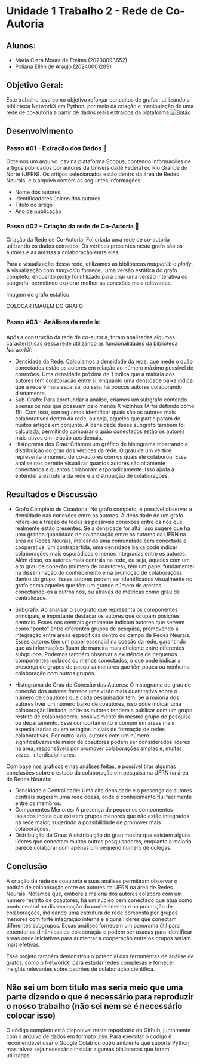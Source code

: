 # Unidade 1 Trabalho 2 - Rede de Co-Autoria

## Alunos:  
- Maria Clara Moura de Freitas (20230093652)
- Poliana Ellen de Araújo (20240001289)

## Objetivo Geral:  
Este trabalho teve como objetivo reforçar conceitos de grafos, utilizando a biblioteca NetworkX em Python, por meio da criação e manipulação de uma rede de co-autoria a partir de dados reais extraídos da plataforma
[![Botão](https://dummyimage.com/70x25/007bff/fff&text=Scopus)](https://www.scopus.com/home.uri?zone=header&origin=)



## Desenvolvimento  

### Passo #01 - Extração dos Dados 🎲​
Obtemos um arquivo .csv na plataforma Scopus, contendo informações de artigos publicados por autores da Universidade Federal do Rio Grande do Norte (UFRN). Os artigos selecionados estão dentro da área de Redes Neurais, e o arquivo contém as seguintes informações:  
- Nome dos autores
- Identificadores únicos dos autores
- Título do artigo
- Ano de publicação

### Passo #02 - Criação da rede de Co-Autoria 📝​
Criação da Rede de Co-Autoria: Foi criada uma rede de co-autoria utilizando os dados extraídos. Os vértices presentes neste grafo são os autores e as arestas a colaboração entre eles.

Para a visualização dessa rede, utilizamos as bibliotecas *matplotlib* e *plotly*. A visualização com *matplotlib* forneceu uma versão estática do grafo completo, enquanto *plotly* foi utilizado para criar uma versão interativa do subgrafo, permitindo explorar melhor as conexões mais relevantes.

Imagem do grafo estático:

COLOCAR IMAGEM DO GRAFO

### Passo #03 - Análises da rede ​​📊​
Após a construção da rede de co-autoria, foram analisadas algumas características dessa rede utilizando as funcionalidades da biblioteca *NetworkX*:
- Densidade da Rede: Calculamos a densidade da rede, que mede o quão conectados estão os autores em relação ao número máximo possível de conexões. Uma densidade próxima de 1 indica que a maioria dos autores tem colaboração entre si, enquanto uma densidade baixa indica que a rede é mais esparsa, ou seja, há poucos autores colaborando diretamente.
- Sub-Grafo: Para aprofundar a análise, criamos um subgrafo contendo apenas os nós que possuem pelo menos X vizinhos (X foi definido como 15). Com isso, conseguimos identificar quais são os autores mais colaborativos dentro da rede, ou seja, aqueles que participaram de muitos artigos em conjunto. A densidade desse subgrafo também foi calculada, permitindo comparar o quão conectados estão os autores mais ativos em relação aos demais.
- Histograma dos Grau: Criamos um gráfico de histograma mostrando a distribuição do grau dos vértices da rede. O grau de um vértice representa o número de co-autores com os quais ele colaborou. Essa análise nos permite visualizar quantos autores são altamente conectados e quantos colaboram esporadicamente. Isso ajuda a entender a estrutura da rede e a distribuição de colaborações.

## Resultados e Discussão

- Grafo Completo de Coautoria: No grafo completo, é possível observar a densidade das conexões entre os autores. A densidade de um grafo refere-se à fração de todas as possíveis conexões entre os nós que realmente estão presentes. Se a densidade for alta, isso sugere que há uma grande quantidade de colaboração entre os autores da UFRN na área de Redes Neurais, indicando uma comunidade bem conectada e cooperativa. Em contrapartida, uma densidade baixa pode indicar colaborações mais esporádicas e menos integradas entre os autores. Além disso, os autores mais centrais na rede, ou seja, aqueles com um alto grau de conexão (número de coautores), têm um papel fundamental na disseminação do conhecimento e na promoção de colaborações dentro do grupo. Esses autores podem ser identificados visualmente no grafo como aqueles que têm um grande número de arestas conectando-os a outros nós, ou através de métricas como grau de centralidade.

- Subgrafo: Ao analisar o subgrafo que representa os componentes principais, é importante destacar os autores que ocupam posições centrais. Esses nós centrais geralmente indicam autores que servem como “ponte” entre diferentes grupos de pesquisa, promovendo a integração entre áreas específicas dentro do campo de Redes Neurais. Esses autores têm um papel essencial na coesão da rede, garantindo que as informações fluam de maneira mais eficiente entre diferentes subgrupos. Podemos também observar a existência de pequenos componentes isolados ou menos conectados, o que pode indicar a presença de grupos de pesquisa menores que têm pouca ou nenhuma colaboração com outros grupos.

- Histograma de Grau de Conexão dos Autores: O histograma do grau de conexão dos autores fornece uma visão mais quantitativa sobre o número de coautores que cada pesquisador tem. Se a maioria dos autores tiver um número baixo de coautores, isso pode indicar uma colaboração limitada, onde os autores tendem a publicar com um grupo restrito de colaboradores, possivelmente do mesmo grupo de pesquisa ou departamento. Esse comportamento é comum em áreas mais especializadas ou em estágios iniciais de formação de redes colaborativas. Por outro lado, autores com um número significativamente maior de coautores podem ser considerados líderes na área, responsáveis por promover colaborações amplas e, muitas vezes, interdisciplinares.

Com base nos gráficos e nas análises feitas, é possível tirar algumas conclusões sobre o estado da colaboração em pesquisa na UFRN na área de Redes Neurais:
- Densidade e Centralidade: Uma alta densidade e a presença de autores centrais sugerem uma rede coesa, onde o conhecimento flui facilmente entre os membros.
- Componentes Menores: A presença de pequenos componentes isolados indica que existem grupos menores que não estão integrados na rede maior, sugerindo a possibilidade de promover mais colaborações.
- Distribuição de Grau: A distribuição do grau mostra que existem alguns líderes que conectam muitos outros pesquisadores, enquanto a maioria parece colaborar com apenas um pequeno número de colegas.

## Conclusão

A criação da rede de coautoria e suas análises permitiram observar o padrão de colaboração entre os autores da UFRN na área de Redes Neurais. Notamos que, embora a maioria dos autores colabore com um número restrito de coautores, há um núcleo bem conectado que atua como ponto central na disseminação do conhecimento e na promoção de colaborações, indicando uma estrutura de rede composta por grupos menores com forte integração interna e alguns líderes que conectam diferentes subgrupos. Essas análises fornecem um panorama útil para entender as dinâmicas de colaboração e podem ser usadas para identificar áreas onde iniciativas para aumentar a cooperação entre os grupos seriam mais efetivas.

Esse projeto também demonstrou o potencial das ferramentas de análise de grafos, como o NetworkX, para estudar redes complexas e fornecer insights relevantes sobre padrões de colaboração científica.

## Não sei um bom titulo mas seria meio que uma parte dizendo o que é necessário para reproduzir o nosso trabalho (não sei nem se é necessário colocar isso)

O código completo está disponível neste repositório do Github, juntamente com o arquivo de dados em formato .csv. Para executar o código é recomendável usar o Google Colab ou outro ambiente que suporte Python, mas talvez seja necessário instalar algumas bibliotecas que foram utilizadas.
